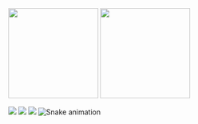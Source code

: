 <img height="180em" src="https://github-readme-stats.vercel.app/api/top-langs/?username=alan-kon&theme=dracula"/>
<img height="180em" src="https://github-readme-stats.vercel.app/api?username=alan-kon&show_icons=true&theme=dracula&include_all_commits=true&count_private=true"/>

[<img src = "https://img.shields.io/badge/instagram-%23E4405F.svg?&style=for-the-badge&logo=instagram&logoColor=white">](https://www.instagram.com/alan.kon/) [<img src = "https://img.shields.io/badge/facebook-%231877F2.svg?&style=for-the-badge&logo=facebook&logoColor=white">](https://www.facebook.com/alan.kon.56) <a href = "mailto:alan.b.kon@gmail.com"><img src="https://img.shields.io/badge/Gmail-D14836?style=for-the-badge&logo=gmail&logoColor=white" target="_blank"></a>
![Snake animation](https://github.com/alan-kon/alan-kon/blob/output/github-contribution-grid-snake.svg)
